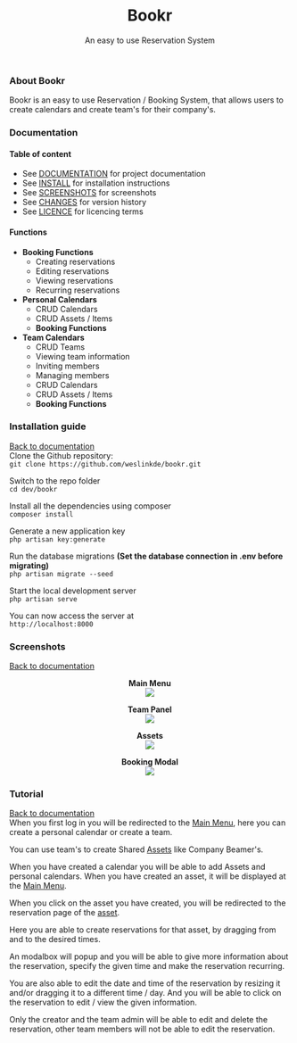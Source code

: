 <div align="center">
    <h1>Bookr</h1>
    <p>An easy to use Reservation System</p>
</div>
<br>

### About Bookr
Bookr is an easy to use Reservation / Booking System, that allows users to create calendars and create team's for their company's.

### Documentation

<h4>Table of content</h4>
<ul>
    <li>
        See <a href="#documentation">DOCUMENTATION</a> for project documentation
    </li>
    <li>
        See <a href="#installation-guide">INSTALL</a> for installation instructions
    </li>
    <li>
        See <a href="#screenshots">SCREENSHOTS</a> for screenshots
    </li>
    <li>
        See <a href="https://github.com/weslinkde/bookr/commits/develop">CHANGES</a> for version history
    </li>
    <li>
        See <a href="https://github.com/weslinkde/bookr/blob/develop/LICENSE">LICENCE</a> for licencing terms
    </li>
</ul>

<h4>Functions</h4>
<ul>
    <li>
        <b>Booking Functions</b>
        <ul>
            <li>Creating reservations</li>
            <li>Editing reservations</li>
            <li>Viewing reservations</li>
            <li>Recurring reservations</li>
        </ul>
    </li>
    <li>
        <b>Personal Calendars</b>
        <ul>
            <li>CRUD Calendars</li>
            <li>CRUD Assets / Items</li>
            <li><b>Booking Functions</b></li>
        </ul>
    </li>
    <li>
        <b>Team Calendars</b>
        <ul>
            <li>CRUD Teams</li>
            <li>Viewing team information</li>
            <li>Inviting members</li>
            <li>Managing members</li>
            <li>CRUD Calendars</li>
            <li>CRUD Assets / Items</li>
            <li><b>Booking Functions</b></li>
        </ul>
    </li>
</ul>

### Installation guide
<a href="#documentation">Back to documentation</a><br>
Clone the Github repository: <br>
```git clone https://github.com/weslinkde/bookr.git```

Switch to the repo folder <br>
```cd dev/bookr```

Install all the dependencies using composer <br>
```composer install```

Generate a new application key <br>
```php artisan key:generate```

Run the database migrations <b>(Set the database connection in .env before migrating)</b> <br>
```php artisan migrate --seed```

Start the local development server <br>
```php artisan serve```

You can now access the server at <br>
 ```http://localhost:8000```

### Screenshots
<a href="#documentation">Back to documentation</a><br><div align="center">
<b>
Main Menu <br>
<img src="https://github.com/weslinkde/bookr/blob/develop/screenshots/Bookr-Main-Menu" rel="Bookr Main Menu"> <br>

Team Panel <br>
<img src="https://github.com/weslinkde/bookr/blob/develop/screenshots/Bookr-Team-Panel" rel="Bookr Team Panel"> <br>

Assets <br>
<img src="https://github.com/weslinkde/bookr/blob/develop/screenshots/Bookr-Calendar-Example" rel="Bookr Calendar Example"> <br>

Booking Modal <br>
<img src="https://github.com/weslinkde/bookr/blob/develop/screenshots/Bookr-Calendar-Modal" rel="Bookr Calendar Modal"> <br>
</b>
</div>

### Tutorial
<a href="#documentation">Back to documentation</a><br>
When you first log in you will be redirected to the <a href="#screenshots">Main Menu</a>, here you can create a personal calendar or create a team.

You can use team's to create Shared <a href="#screenshots">Assets</a> like Company Beamer's.

When you have created a calendar you will be able to add Assets and personal calendars. When you have created an asset, it will be displayed at the <a href="#screenshots">Main Menu</a>.

When you click on the asset you have created, you will be redirected to the reservation page of the <a href="#screenshots">asset</a>.

Here you are able to create reservations for that asset, by dragging from and to the desired times.

An modalbox will popup and you will be able to give more information about the reservation, specify the given time and make the reservation recurring.

You are also able to edit the date and time of the reservation by resizing it and/or dragging it to a different time / day. And you will be able to click on the reservation to edit / view the given information.

Only the creator and the team admin will be able to edit and delete the reservation, other team members will not be able to edit the reservation.